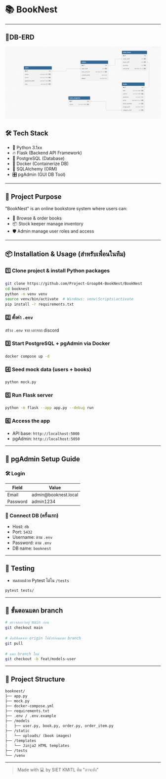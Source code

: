 # 📚 BookNest

---
## 📅DB-ERD
![alt text](/static/assets/DB_stu2.PNG)

## 🛠 Tech Stack

- 🐍 Python 3.1xx
- 🔥 Flask (Backend API Framework)
- 🐘 PostgreSQL (Database)
- 🐳 Docker (Containerize DB)
- 🧰 SQLAlchemy (ORM)
- 🎛️ pgAdmin (GUI DB Tool)

---

## 🚀 Project Purpose

"BookNest" is an online bookstore system where users can:

- 🛒 Browse & order books
- 📦 Stock keeper manage inventory
- 🛡 Admin manage user roles and access

---

## 📦 Installation & Usage (สำหรับเพื่อนในทีม)

### 1️⃣ Clone project & install Python packages

```bash
git clone https://github.com/Project-Groap04-BookNest/BookNest
cd booknest
python -m venv venv
source venv/bin/activate  # Windows: venv\Scripts\activate
pip install -r requirements.txt
```

### 2️⃣ ตั้งค่า `.env`

สร้าง `.env` จาก เอาจาก discord



### 3️⃣ Start PostgreSQL + pgAdmin via Docker

```bash
docker compose up -d
```

### 4️⃣ Seed mock data (users + books)

```bash
python mock.py
```

### 5️⃣ Run Flask server

```bash
python -m flask --app app.py --debug run

```

### 6️⃣ Access the app

- API base: `http://localhost:5000`
- pgAdmin: `http://localhost:5050`

---

## 🧠 pgAdmin Setup Guide

### 🛠 Login

| Field    | Value                 |
| -------- | --------------------- |
| Email    | admin\@booknest.local |
| Password | admin1234             |

### 🔌 Connect DB (ครั้งแรก)

- Host: `db`
- Port: `5432`
- Username: ตาม `.env`
- Password: ตาม `.env`
- DB name: `booknest`

---

## 🧪 Testing

- ทดสอบด้วย Pytest ได้ใน `/tests`

```bash
pytest tests/
```
---

## 🤞 ขั้นตอนแตก branch

```bash
# ตรวจสอบว่าอยู่ main ก่อน
git checkout main

# ดึงอัปเดตจาก origin ให้ชัวร์ก่อนแตก branch
git pull

# แตก branch ใหม่
git checkout -b feat/models-user
```

---

## 📁 Project Structure

```
booknest/
├── app.py
├── mock.py
├── docker-compose.yml
├── requirements.txt
├── .env / .env.example
├── /models
│   ├── user.py, book.py, order.py, order_item.py
├── /static
│   └── uploads/ (book images)
├── /templates
│   └── Jinja2 HTML templates
├── /tests
└── /venv
```

---





> Made with 💻 by SIET KMITL ทีม "อาจะยัง"

